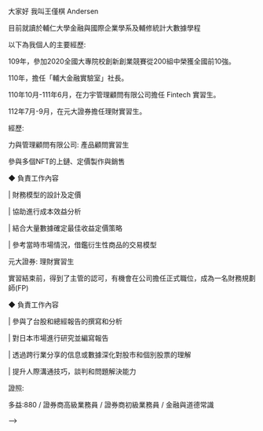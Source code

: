 ### 
大家好 我叫王僅棋 Andersen

目前就讀於輔仁大學金融與國際企業學系及輔修統計大數據學程

以下為我個人的主要經歷:

109年，參加2020全國大專院校創新創業競賽從200組中榮獲全國前10強。

110年，擔任「輔大金融實驗室」社長。

110年10月-111年6月，在力宇管理顧問有限公司擔任 Fintech 實習生。

112年7月-9月，在元大證券擔任理財實習生。

經歷: 

力與管理顧問有限公司: 
產品顧問實習生

參與多個NFT的上鏈、定價製作與銷售

◆ 負責工作內容

   | 財務模型的設計及定價

   | 協助進行成本效益分析

   | 結合大量數據確定最佳收益定價策略

   | 參考當時市場情況，借鑑衍生性商品的交易模型

元大證券:
理財實習生

實習結束前，得到了主管的認可，有機會在公司擔任正式職位，成為一名財務規劃師(FP)

◆ 負責工作內容

   |  參與了台股和總經報告的撰寫和分析

   |  對日本市場進行研究並編寫報告

   |  透過跨行業分享的信息或數據深化對股市和個別股票的理解

   |  提升人際溝通技巧，談判和問題解決能力

證照:

多益:880 / 證券商高級業務員 / 證券商初級業務員 / 金融與道德常識


-->

